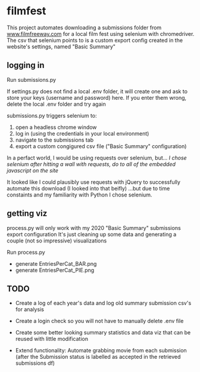 # filmfest

This project automates downloading a submissions folder from www.filmfreeway.com for a local film fest using selenium with chromedriver.
The csv that selenium points to is a custom export config created in the website's settings, named "Basic Summary"

## logging in

Run submissions.py

If settings.py does not find a local .env folder, it will create one and ask to store your keys (username and password) here. 
If you enter them wrong, delete the local .env folder and try again

submissions.py triggers selenium to: 
1. open a headless chrome window
2. log in (using the credentials in your local environment)
3. navigate to the submissions tab
4. export a custom congigured csv file ("Basic Summary" configuration)

In a perfact world, I would be using requests over selenium, but...
*I chose selenium after hitting a wall with requests, do to all of the embedded javascript on the site*

It looked like I could plausibly use requests with jQuery to successfully automate this download (I looked into that beifly)
...but due to time constaints and my familiarity with Python I chose selenium.

## getting viz

process.py will only work with my 2020 "Basic Summary" submissions export configuration
It's just cleaning up some data and generating a couple (not so impressive) visualizations

Run process.py
- generate EntriesPerCat_BAR.png
- generate EntriesPerCat_PIE.png

## TODO

- Create a log of each year's data and log old summary submission csv's for analysis
- Create a login check so you will not have to manually delete .env file
- Create some better looking summary statistics and data viz that can be reused with little modification

- Extend functionality: Automate grabbing movie from each submission (after the Submission status is labelled as accepted in the retrieved submissions df)
